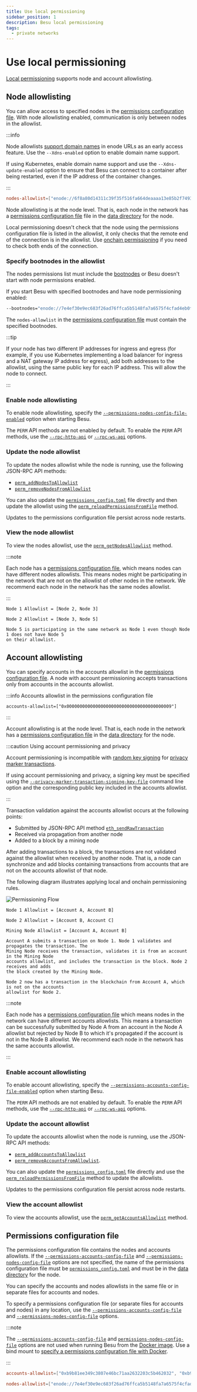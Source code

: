 ```yaml
---
title: Use local permissioning
sidebar_position: 1
description: Besu local permissioning
tags:
  - private networks
---
```


# Use local permissioning

[Local permissioning](../../concepts/permissioning/index.md#local) supports node and account allowlisting.

## Node allowlisting

You can allow access to specified nodes in the [permissions configuration file](#permissions-configuration-file). With node allowlisting enabled, communication is only between nodes in the allowlist.

:::info

Node allowlists [support domain names] in enode URLs as an early access feature. Use the `--Xdns-enabled` option to enable domain name support.

If using Kubernetes, enable domain name support and use the `--Xdns-update-enabled` option to ensure that Besu can connect to a container after being restarted, even if the IP address of the container changes.

:::

```toml title="Nodes allowlist in the permissions configuration file"
nodes-allowlist=["enode://6f8a80d14311c39f35f516fa664deaaaa13e85b2f7493f37f6144d86991ec012937307647bd3b9a82abe2974e1407241d54947bbb39763a4cac9f77166ad92a0@192.168.0.9:4567","enode://6f8a80d14311c39f35f516fa664deaaaa13e85b2f7493f37f6144d86991ec012937307647bd3b9a82abe2974e1407241d54947bbb39763a4cac9f77166ad92a0@192.169.0.9:4568"]
```

Node allowlisting is at the node level. That is, each node in the network has a [permissions configuration file](#permissions-configuration-file) file in the [data directory](../../../public-networks/reference/cli/options.md#data-path) for the node.

Local permissioning doesn't check that the node using the permissions configuration file is listed in the allowlist, it only checks that the remote end of the connection is in the allowlist. Use [onchain permissioning] if you need to check both ends of the connection.

### Specify bootnodes in the allowlist

The nodes permissions list must include the [bootnodes](../configure/bootnodes.md) or Besu doesn't start with node permissions enabled.

If you start Besu with specified bootnodes and have node permissioning enabled:

```bash
--bootnodes="enode://7e4ef30e9ec683f26ad76ffca5b5148fa7a6575f4cfad4eb0f52f9c3d8335f4a9b6f9e66fcc73ef95ed7a2a52784d4f372e7750ac8ae0b544309a5b391a23dd7@127.0.0.1:30303","enode://2feb33b3c6c4a8f77d84a5ce44954e83e5f163e7a65f7f7a7fec499ceb0ddd76a46ef635408c513d64c076470eac86b7f2c8ae4fcd112cb28ce82c0d64ec2c94@127.0.0.1:30304","enode://7b61d5ee4b44335873e6912cb5dd3e3877c860ba21417c9b9ef1f7e500a82213737d4b269046d0669fb2299a234ca03443f25fe5f706b693b3669e5c92478ade@127.0.0.1:30305"
```

The `nodes-allowlist` in the [permissions configuration file](#permissions-configuration-file) must contain the specified bootnodes.

:::tip

If your node has two different IP addresses for ingress and egress (for example, if you use Kubernetes implementing a load balancer for ingress and a NAT gateway IP address for egress), add both addresses to the allowlist, using the same public key for each IP address. This will allow the node to connect.

:::

### Enable node allowlisting

To enable node allowlisting, specify the [`--permissions-nodes-config-file-enabled`](../../reference/cli/options.md#permissions-nodes-config-file-enabled) option when starting Besu.

The `PERM` API methods are not enabled by default. To enable the `PERM` API methods, use the [`--rpc-http-api`](../../../public-networks/reference/cli/options.md#rpc-http-api) or [`--rpc-ws-api`](../../../public-networks/reference/cli/options.md#rpc-ws-api) options.

### Update the node allowlist

To update the nodes allowlist while the node is running, use the following JSON-RPC API methods:

- [`perm_addNodesToAllowlist`](../../reference/api/index.md#perm_addnodestoallowlist)
- [`perm_removeNodesFromAllowlist`](../../reference/api/index.md#perm_removenodesfromallowlist)

You can also update the [`permissions_config.toml`](#permissions-configuration-file) file directly and then update the allowlist using the [`perm_reloadPermissionsFromFile`](../../reference/api/index.md#perm_reloadpermissionsfromfile) method.

Updates to the permissions configuration file persist across node restarts.

### View the node allowlist

To view the nodes allowlist, use the [`perm_getNodesAllowlist`](../../reference/api/index.md#perm_getnodesallowlist) method.

:::note

Each node has a [permissions configuration file](#permissions-configuration-file), which means nodes can have different nodes allowlists. This means nodes might be participating in the network that are not on the allowlist of other nodes in the network. We recommend each node in the network has the same nodes allowlist.

:::

```text title="Example of different node allowlists"
Node 1 Allowlist = [Node 2, Node 3]

Node 2 Allowlist = [Node 3, Node 5]

Node 5 is participating in the same network as Node 1 even though Node 1 does not have Node 5
on their allowlist.
```

## Account allowlisting

You can specify accounts in the accounts allowlist in the [permissions configuration file](#permissions-configuration-file). A node with account permissioning accepts transactions only from accounts in the accounts allowlist.

:::info Accounts allowlist in the permissions configuration file

`accounts-allowlist=["0x0000000000000000000000000000000000000009"]`

:::

Account allowlisting is at the node level. That is, each node in the network has a [permissions configuration file](#permissions-configuration-file) in the [data directory](../../../public-networks/reference/cli/options.md#data-path) for the node.

:::caution Using account permissioning and privacy

Account permissioning is incompatible with [random key signing](../use-privacy/sign-pmts.md) for [privacy marker transactions](../../concepts/privacy/private-transactions/processing.md).

If using account permissioning and privacy, a signing key must be specified using the [`--privacy-marker-transaction-signing-key-file`](../../reference/cli/options.md#privacy-marker-transaction-signing-key-file-deprecated) command line option and the corresponding public key included in the accounts allowlist.

:::

Transaction validation against the accounts allowlist occurs at the following points:

- Submitted by JSON-RPC API method [`eth_sendRawTransaction`](../../../public-networks/reference/api/index.md#eth_sendrawtransaction)
- Received via propagation from another node
- Added to a block by a mining node

After adding transactions to a block, the transactions are not validated against the allowlist when received by another node. That is, a node can synchronize and add blocks containing transactions from accounts that are not on the accounts allowlist of that node.

The following diagram illustrates applying local and onchain permissioning rules.

![Permissioning Flow](../../../assets/images/PermissioningFlow.png)

```text title="Example of different account allowlists"
Node 1 Allowlist = [Account A, Account B]

Node 2 Allowlist = [Account B, Account C]

Mining Node Allowlist = [Account A, Account B]

Account A submits a transaction on Node 1. Node 1 validates and propagates the transaction. The
Mining Node receives the transaction, validates it is from an account in the Mining Node
accounts allowlist, and includes the transaction in the block. Node 2 receives and adds
the block created by the Mining Node.

Node 2 now has a transaction in the blockchain from Account A, which is not on the accounts
allowlist for Node 2.
```

:::note

Each node has a [permissions configuration file](#permissions-configuration-file) which means nodes in the network can have different accounts allowlists. This means a transaction can be successfully submitted by Node A from an account in the Node A allowlist but rejected by Node B to which it's propagated if the account is not in the Node B allowlist. We recommend each node in the network has the same accounts allowlist.

:::

### Enable account allowlisting

To enable account allowlisting, specify the [`--permissions-accounts-config-file-enabled`](../../reference/cli/options.md#permissions-accounts-config-file-enabled) option when starting Besu.

The `PERM` API methods are not enabled by default. To enable the `PERM` API methods, use the [`--rpc-http-api`](../../../public-networks/reference/cli/options.md#rpc-http-api) or [`--rpc-ws-api`](../../../public-networks/reference/cli/options.md#rpc-ws-api) options.

### Update the account allowlist

To update the accounts allowlist when the node is running, use the JSON-RPC API methods:

- [`perm_addAccountsToAllowlist`](../../reference/api/index.md#perm_addaccountstoallowlist)
- [`perm_removeAccountsFromAllowlist`](../../reference/api/index.md#perm_removeaccountsfromallowlist).

You can also update the [`permissions_config.toml`](#permissions-configuration-file) file directly and use the [`perm_reloadPermissionsFromFile`](../../reference/api/index.md#perm_reloadpermissionsfromfile) method to update the allowlists.

Updates to the permissions configuration file persist across node restarts.

### View the account allowlist

To view the accounts allowlist, use the [`perm_getAccountsAllowlist`](../../reference/api/index.md#perm_getaccountsallowlist) method.

## Permissions configuration file

The permissions configuration file contains the nodes and accounts allowlists. If the [`--permissions-accounts-config-file`](../../reference/cli/options.md#permissions-accounts-config-file) and [`--permissions-nodes-config-file`](../../reference/cli/options.md#permissions-nodes-config-file) options are not specified, the name of the permissions configuration file must be [`permissions_config.toml`](#permissions-configuration-file) and must be in the [data directory](../../../public-networks/reference/cli/options.md#data-path) for the node.

You can specify the accounts and nodes allowlists in the same file or in separate files for accounts and nodes.

To specify a permissions configuration file (or separate files for accounts and nodes) in any location, use the [`--permissions-accounts-config-file`](../../reference/cli/options.md#permissions-accounts-config-file) and [`--permissions-nodes-config-file`](../../reference/cli/options.md#permissions-nodes-config-file) options.

:::note

The [`--permissions-accounts-config-file`](../../reference/cli/options.md#permissions-accounts-config-file) and [`permissions-nodes-config-file`](../../reference/cli/options.md#permissions-nodes-config-file) options are not used when running Besu from the [Docker image](../../get-started/install/run-docker-image.md). Use a bind mount to [specify a permissions configuration file with Docker].

:::

```toml title="Sample permissions configuration file"
accounts-allowlist=["0xb9b81ee349c3807e46bc71aa2632203c5b462032", "0xb9b81ee349c3807e46bc71aa2632203c5b462034"]

nodes-allowlist=["enode://7e4ef30e9ec683f26ad76ffca5b5148fa7a6575f4cfad4eb0f52f9c3d8335f4a9b6f9e66fcc73ef95ed7a2a52784d4f372e7750ac8ae0b544309a5b391a23dd7@127.0.0.1:30303","enode://2feb33b3c6c4a8f77d84a5ce44954e83e5f163e7a65f7f7a7fec499ceb0ddd76a46ef635408c513d64c076470eac86b7f2c8ae4fcd112cb28ce82c0d64ec2c94@127.0.0.1:30304","enode://7b61d5ee4b44335873e6912cb5dd3e3877c860ba21417c9b9ef1f7e500a82213737d4b269046d0669fb2299a234ca03443f25fe5f706b693b3669e5c92478ade@127.0.0.1:30305"]
```

<!-- Links -->

[specify a permissions configuration file with Docker]: ../../get-started/install/run-docker-image.md
[support domain names]: ../../../public-networks/concepts/node-keys.md#domain-name-support
[onchain permissioning]: ../../concepts/permissioning/onchain.md
